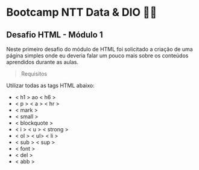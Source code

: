 # Bootcamp NTT Data & DIO 👨‍💻
## Desafio HTML - Módulo 1

Neste primeiro desafio do módulo de HTML foi solicitado a criação de uma página simples onde eu deveria falar um pouco mais sobre os conteúdos aprendidos durante as aulas.

> Requisitos

Utilizar todas as tags HTML abaixo:

- < h1 > ao < h6 >
- < p > < a > < hr >
- < mark >
- < small >
- < blockquote >
- < i > < u > < strong >
- < ol >  < ul>  < li >
- < sub > < sup >
- < font >
- < del >
- < abb >